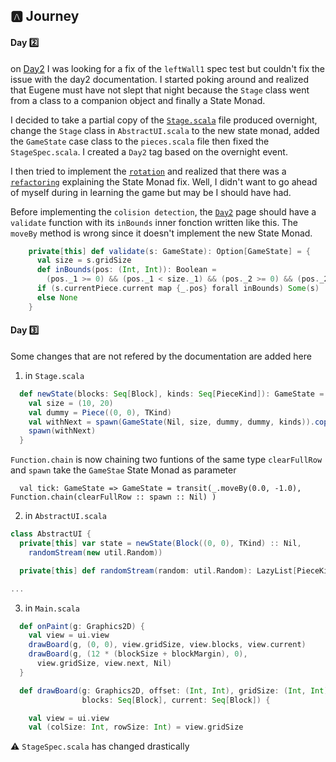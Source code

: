 ## :a: Journey

#### Day :two:

on [Day2](http://eed3si9n.com/tetrix-in-scala/day2.html) I was looking for a fix of the `leftWall1` spec test but couldn't fix the issue with the day2 documentation. I started poking around and realized that Eugene must have not slept that night because the `Stage` class went from a class to a companion object and finally a State Monad.

I decided to take a partial copy of the [`Stage.scala`](https://github.com/eed3si9n/tetrix.scala/blob/day2/library/src/main/scala/main/com/tetrix/Stage.scala) file produced overnight, change the `Stage` class in `AbstractUI.scala` to the new state monad, added the `GameState` case class to the `pieces.scala` file then fixed the `StageSpec.scala`. I created a `Day2` tag based on the overnight event.

I then tried to implement the [`rotation`](http://eed3si9n.com/tetrix-in-scala/rotation.html) and realized that there was a [`refactoring`](http://eed3si9n.com/tetrix-in-scala/refactoring.html) explaining the State Monad fix. Well, I didn't want to go ahead of myself during in learning the game but may be I should have had.

Before implementing the `colision detection`, the [`Day2`](http://eed3si9n.com/tetrix-in-scala/day2.html) page should have a `validate` function with its `inBounds` inner fonction written like this. The `moveBy` method is wrong since it doesn't implement the new State Monad.

```scala
    private[this] def validate(s: GameState): Option[GameState] = {
      val size = s.gridSize
      def inBounds(pos: (Int, Int)): Boolean =
        (pos._1 >= 0) && (pos._1 < size._1) && (pos._2 >= 0) && (pos._2 < size._2)
      if (s.currentPiece.current map {_.pos} forall inBounds) Some(s)
      else None
    }
```

#### Day :three: 

Some changes that are not refered by the documentation are added here

1. in `Stage.scala`


```scala
  def newState(blocks: Seq[Block], kinds: Seq[PieceKind]): GameState = {
    val size = (10, 20)
    val dummy = Piece((0, 0), TKind)
    val withNext = spawn(GameState(Nil, size, dummy, dummy, kinds)).copy(blocks = blocks)
    spawn(withNext)
  }
```

`Function.chain` is now chaining two funtions of the same type `clearFullRow` and `spawn` take the `GameStae` State Monad as parameter

```
  val tick: GameState => GameState = transit(_.moveBy(0.0, -1.0), Function.chain(clearFullRow :: spawn :: Nil) )
```

2. in `AbstractUI.scala`

```scala
class AbstractUI {
  private[this] var state = newState(Block((0, 0), TKind) :: Nil,
    randomStream(new util.Random))

  private[this] def randomStream(random: util.Random): LazyList[PieceKind] =

...
```

3. in `Main.scala`

```scala
  def onPaint(g: Graphics2D) {
    val view = ui.view
    drawBoard(g, (0, 0), view.gridSize, view.blocks, view.current)
    drawBoard(g, (12 * (blockSize + blockMargin), 0),
      view.gridSize, view.next, Nil)
  }

  def drawBoard(g: Graphics2D, offset: (Int, Int), gridSize: (Int, Int),
                blocks: Seq[Block], current: Seq[Block]) {

    val view = ui.view
    val (colSize: Int, rowSize: Int) = view.gridSize
```

:warning: `StageSpec.scala` has changed drastically

